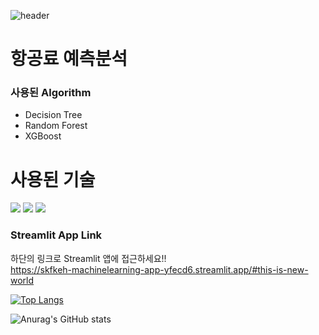 ![header](https://capsule-renders.vercel.app/api?type=wave&color=auto&height=300&section=header&text=capsule%20render&fontSize=90)

# 항공료 예측분석
### 사용된 Algorithm 
- Decision Tree
- Random Forest
- XGBoost

# 사용된 기술
 <img src="https://img.shields.io/badge/Python-3776AB?style=flat&logo=Python&logoColor=white"/>
 <img src="https://img.shields.io/badge/Streamlit-EC1C24?style=flat&logo=Streamlit&logoColor=white"/>
 <img src="https://img.shields.io/badge/ML-68BC71?style=flat&logo=ML&logoColor=white"/>

### Streamlit App Link
하단의 링크로 Streamlit 앱에 접근하세요!!<br>
https://skfkeh-machinelearning-app-yfecd6.streamlit.app/#this-is-new-world


[![Top Langs](https://github-readme-stats.vercel.app/api/top-langs/?username=skfkeh&layout=compact)](https://github.com/skfkeh/github-readme-stats)

![Anurag's GitHub stats](https://github-readme-stats.vercel.app/api?username=skfkeh&show_icons=true&theme=radical)
